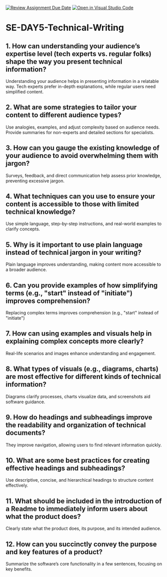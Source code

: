 [![Review Assignment Due Date](https://classroom.github.com/assets/deadline-readme-button-22041afd0340ce965d47ae6ef1cefeee28c7c493a6346c4f15d667ab976d596c.svg)](https://classroom.github.com/a/zsAR-pyY)
[![Open in Visual Studio Code](https://classroom.github.com/assets/open-in-vscode-2e0aaae1b6195c2367325f4f02e2d04e9abb55f0b24a779b69b11b9e10269abc.svg)](https://classroom.github.com/online_ide?assignment_repo_id=18600833&assignment_repo_type=AssignmentRepo)
# SE-DAY5-Technical-Writing
## 1. How can understanding your audience’s expertise level (tech experts vs. regular folks) shape the way you present technical information?
Understanding your audience helps in presenting information in a relatable way. Tech experts prefer in-depth explanations, while regular users need simplified content.
## 2. What are some strategies to tailor your content to different audience types?
Use analogies, examples, and adjust complexity based on audience needs. Provide summaries for non-experts and detailed sections for specialists.
## 3. How can you gauge the existing knowledge of your audience to avoid overwhelming them with jargon?
Surveys, feedback, and direct communication help assess prior knowledge, preventing excessive jargon.
## 4. What techniques can you use to ensure your content is accessible to those with limited technical knowledge?
Use simple language, step-by-step instructions, and real-world examples to clarify concepts.
## 5. Why is it important to use plain language instead of technical jargon in your writing?
Plain language improves understanding, making content more accessible to a broader audience.
## 6. Can you provide examples of how simplifying terms (e.g., "start" instead of "initiate") improves comprehension?
Replacing complex terms improves comprehension (e.g., "start" instead of "initiate")
## 7. How can using examples and visuals help in explaining complex concepts more clearly?
Real-life scenarios and images enhance understanding and engagement.
## 8. What types of visuals (e.g., diagrams, charts) are most effective for different kinds of technical information?
Diagrams clarify processes, charts visualize data, and screenshots aid software guidance.
## 9. How do headings and subheadings improve the readability and organization of technical documents?
They improve navigation, allowing users to find relevant information quickly.
## 10. What are some best practices for creating effective headings and subheadings?
Use descriptive, concise, and hierarchical headings to structure content effectively.
## 11. What should be included in the introduction of a Readme to immediately inform users about what the product does?
Clearly state what the product does, its purpose, and its intended audience.
## 12. How can you succinctly convey the purpose and key features of a product?
Summarize the software’s core functionality in a few sentences, focusing on key benefits.
